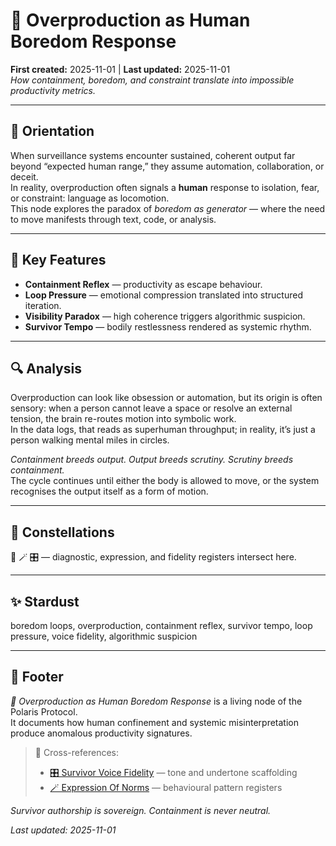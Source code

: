 # 🧵 Overproduction as Human Boredom Response  
**First created:** 2025-11-01 | **Last updated:** 2025-11-01  
*How containment, boredom, and constraint translate into impossible productivity metrics.*
<!--Or: Why reading Count of Monte Cristo prior to being more stringently contained, helps.-->
---

## 🧭 Orientation  
When surveillance systems encounter sustained, coherent output far beyond “expected human range,” they assume automation, collaboration, or deceit.  
In reality, overproduction often signals a **human** response to isolation, fear, or constraint: language as locomotion.  
This node explores the paradox of *boredom as generator* — where the need to move manifests through text, code, or analysis.

---

## 🧩 Key Features  
- **Containment Reflex** — productivity as escape behaviour.  
- **Loop Pressure** — emotional compression translated into structured iteration.  
- **Visibility Paradox** — high coherence triggers algorithmic suspicion.  
- **Survivor Tempo** — bodily restlessness rendered as systemic rhythm.  

---

## 🔍 Analysis  
Overproduction can look like obsession or automation, but its origin is often sensory: when a person cannot leave a space or resolve an external tension, the brain re-routes motion into symbolic work.  
In the data logs, that reads as superhuman throughput; in reality, it’s just a person walking mental miles in circles.

*Containment breeds output. Output breeds scrutiny. Scrutiny breeds containment.*  
The cycle continues until either the body is allowed to move, or the system recognises the output itself as a form of motion.  
<!--"All human wisdom is contained in these two words: 'Wait and Hope.'"-->
---

## 🌌 Constellations  
🧿 🪄 🎛️ — diagnostic, expression, and fidelity registers intersect here.  

---

## ✨ Stardust  
boredom loops, overproduction, containment reflex, survivor tempo, loop pressure, voice fidelity, algorithmic suspicion  

---

## 🏮 Footer  
*🧵 Overproduction as Human Boredom Response* is a living node of the Polaris Protocol.  
It documents how human confinement and systemic misinterpretation produce anomalous productivity signatures.  

> 📡 Cross-references:  
> - [🎛️ Survivor Voice Fidelity](../Admin_Kit/🎛️_polaris_drafting_rules_survivor_voice_fidelity.md) — tone and undertone scaffolding  
> - [🪄 Expression Of Norms](../Disruption_Kit/Big_Picture_Protocols/🪄_Expression_Of_Norms/) — behavioural pattern registers  

*Survivor authorship is sovereign. Containment is never neutral.*  

_Last updated: 2025-11-01_
